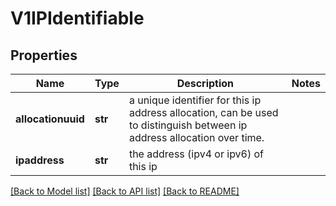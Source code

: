 # V1IPIdentifiable

## Properties
Name | Type | Description | Notes
------------ | ------------- | ------------- | -------------
**allocationuuid** | **str** | a unique identifier for this ip address allocation, can be used to distinguish between ip address allocation over time. | 
**ipaddress** | **str** | the address (ipv4 or ipv6) of this ip | 

[[Back to Model list]](../README.md#documentation-for-models) [[Back to API list]](../README.md#documentation-for-api-endpoints) [[Back to README]](../README.md)


